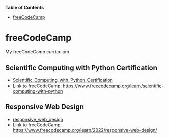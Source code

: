 <!-- START doctoc generated TOC please keep comment here to allow auto update -->
<!-- DON'T EDIT THIS SECTION, INSTEAD RE-RUN doctoc TO UPDATE -->
**Table of Contents**

- [freeCodeCamp](#freecodecamp)

<!-- END doctoc generated TOC please keep comment here to allow auto update -->

# freeCodeCamp
My freeCodeCamp curriculum 

## Scientific Computing with Python Certification 
- [Scientific_Computing_with_Python_Certification](Scientific_Computing_with_Python_Certification/)
- Link to freeCodeCamp: https://www.freecodecamp.org/learn/scientific-computing-with-python

## Responsive Web Design
- [responsive_web_design](responsive_web_design/)
- Link to freeCodeCamp: https://www.freecodecamp.org/learn/2022/responsive-web-design/
